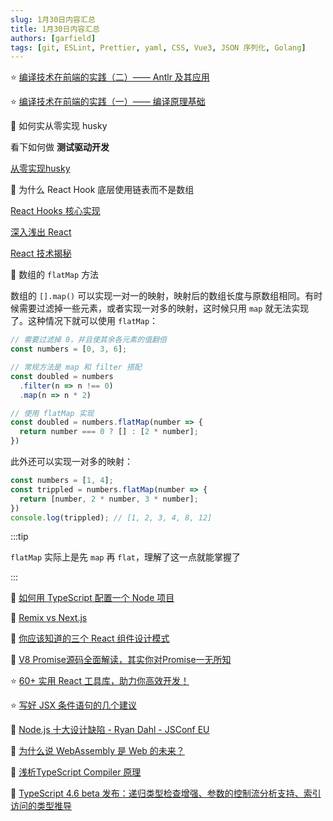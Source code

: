 ```yaml
---
slug: 1月30日内容汇总
title: 1月30日内容汇总
authors: [garfield]
tags: [git, ESLint, Prettier, yaml, CSS, Vue3, JSON 序列化, Golang]
---
```


⭐️ [编译技术在前端的实践（二）—— Antlr 及其应用](https://juejin.cn/post/7057354419888717855)

⭐️ [编译技术在前端的实践（一）—— 编译原理基础](https://juejin.cn/post/6989509925844041742)

📒 如何实从零实现 husky

看下如何做 **测试驱动开发**

[从零实现husky](https://juejin.cn/post/7057345959402930183)

📒 为什么 React Hook 底层使用链表而不是数组

[React Hooks 核心实现](https://juejin.cn/post/6976903535191392270)

[深入浅出 React](https://www.yuque.com/liangxinchao/react/qimukg)

[React 技术揭秘](https://react.iamkasong.com/process/fiber-mental.html#%E4%BB%80%E4%B9%88%E6%98%AF%E4%BB%A3%E6%95%B0%E6%95%88%E5%BA%94)

📒 数组的 `flatMap` 方法

数组的 `[].map()` 可以实现一对一的映射，映射后的数组长度与原数组相同。有时候需要过滤掉一些元素，或者实现一对多的映射，这时候只用 `map` 就无法实现了。这种情况下就可以使用 `flatMap`：

```js
// 需要过滤掉 0，并且使其余各元素的值翻倍
const numbers = [0, 3, 6];

// 常规方法是 map 和 filter 搭配
const doubled = numbers
  .filter(n => n !== 0)
  .map(n => n * 2)

// 使用 flatMap 实现
const doubled = numbers.flatMap(number => {
  return number === 0 ? [] : [2 * number];
})
```

此外还可以实现一对多的映射：

```js
const numbers = [1, 4];
const trippled = numbers.flatMap(number => {
  return [number, 2 * number, 3 * number];
})
console.log(trippled); // [1, 2, 3, 4, 8, 12]
```

:::tip

`flatMap` 实际上是先 `map` 再 `flat`，理解了这一点就能掌握了

:::

📒 [如何用 TypeScript 配置一个 Node 项目](https://blog.appsignal.com/2022/01/19/how-to-set-up-a-nodejs-project-with-typescript.html)

📒 [Remix vs Next.js](https://remix.run/blog/remix-vs-next)

📒 [你应该知道的三个 React 组件设计模式](https://blog.openreplay.com/3-react-component-design-patterns-you-should-know-about/)

📒 [V8 Promise源码全面解读，其实你对Promise一无所知](https://juejin.cn/post/7055202073511460895)

⭐️ [60+ 实用 React 工具库，助力你高效开发！](https://juejin.cn/post/7036162494573838367)

⭐️ [写好 JSX 条件语句的几个建议](https://mp.weixin.qq.com/s/1BX5xK0wpUDBSininJbYHw)

📒 [Node.js 十大设计缺陷 - Ryan Dahl - JSConf EU](https://juejin.cn/post/7056753455074902053)

📒 [为什么说 WebAssembly 是 Web 的未来？](https://juejin.cn/post/7056612950412361741)

📒 [浅析TypeScript Compiler 原理](https://juejin.cn/post/7047329886502912030)

📒 [TypeScript 4.6 beta 发布：递归类型检查增强、参数的控制流分析支持、索引访问的类型推导](https://juejin.cn/post/7056018952098414605)
